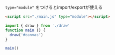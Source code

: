 `type="module"` をつけるとimport/exportが使える

```html
<script src="./main.js" type="module"></script>
```

```js
import { draw } from './draw'
function main () {
  draw('#canvas')
}

main()
```
